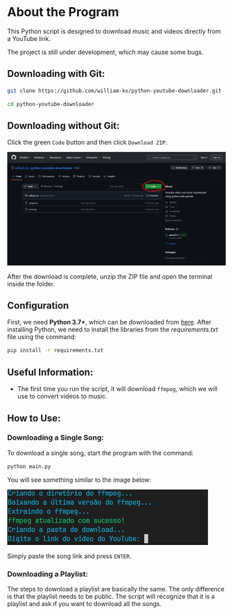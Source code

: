 # About the Program
This Python script is designed to download music and videos directly from a YouTube link.

The project is still under development, which may cause some bugs.

## Downloading with Git:

```bash
git clone https://github.com/william-ks/python-youtube-downloader.git
```

```bash
cd python-youtube-downloader
```

## Downloading without Git:

Click the green `Code` button and then click `Download ZIP`.

![Download ZIP](image.png)

After the download is complete, unzip the ZIP file and open the terminal inside the folder.

## Configuration
First, we need **Python 3.7+**, which can be downloaded from [here](https://www.python.org/). After installing Python, we need to install the libraries from the _requirements.txt_ file using the command:

```bash
pip install -r requirements.txt
```

## Useful Information:
- The first time you run the script, it will download `ffmpeg`, which we will use to convert videos to music.

## How to Use:

### Downloading a Single Song:
To download a single song, start the program with the command:

```bash
python main.py
```

You will see something similar to the image below:

![Program Interface](image-1.png)

Simply paste the song link and press `ENTER`.

### Downloading a Playlist:

The steps to download a playlist are basically the same. The only difference is that the playlist needs to be public. The script will recognize that it is a playlist and ask if you want to download all the songs.